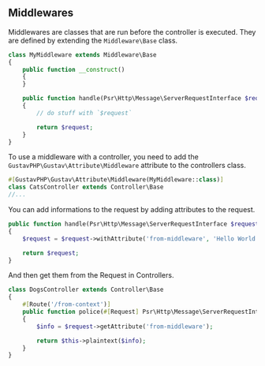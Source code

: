 ## Middlewares

Middlewares are classes that are run before the controller is executed. They are defined by extending the `Middleware\Base` class.

```php
class MyMiddleware extends Middleware\Base
{
    public function __construct()
    {
    }

    public function handle(Psr\Http\Message\ServerRequestInterface $request): ServerRequestInterface
    {
        // do stuff with `$request`

        return $request;
    }
}
```

To use a middleware with a controller, you need to add the `GustavPHP\Gustav\Attribute\Middleware` attribute to the controllers class.

```php
#[GustavPHP\Gustav\Attribute\Middleware(MyMiddleware::class)]
class CatsController extends Controller\Base
//...
```

You can add informations to the request by adding attributes to the request.

```php
public function handle(Psr\Http\Message\ServerRequestInterface $request): ServerRequestInterface
{
    $request = $request->withAttribute('from-middleware', 'Hello World!');

    return $request;
}
```

And then get them from the Request in Controllers.

```php
class DogsController extends Controller\Base
{
    #[Route('/from-context')]
    public function police(#[Request] Psr\Http\Message\ServerRequestInterface $request)
    {
        $info = $request->getAttribute('from-middleware');

        return $this->plaintext($info);
    }
}
```
